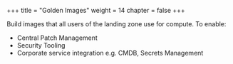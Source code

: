 +++
title = "Golden Images"
weight = 14
chapter = false
+++

Build images that all users of the landing zone use for compute. To enable:

* Central Patch Management 
* Security Tooling 
* Corporate service integration e.g. CMDB, Secrets Management 
